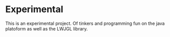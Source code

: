 # Experimental
This is an experimental project. Of tinkers and programming fun on the java platoform as well as the LWJGL library.
